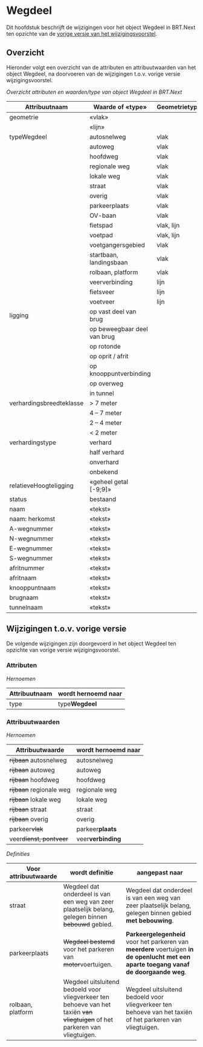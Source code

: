 Wegdeel
=======

Dit hoofdstuk beschrijft de wijzigingen voor het object Wegdeel in BRT.Next ten
opzichte van de [vorige versie van het
wijzigingsvoorstel](https://docs.geostandaarden.nl/brtnext/cv-im-brtnext-20221104/#wegdeel).

Overzicht
---------

Hieronder volgt een overzicht van de attributen en attribuutwaarden van het
object Wegdeel, na doorvoeren van de wijzigingen t.o.v. vorige versie
wijzigingsvoorstel.

*Overzicht attributen en waarden/type van object Wegdeel in BRT.Next*

| Attribuutnaam            | Waarde of «type»            | Geometrietype | Kardinaliteit |
|--------------------------|-----------------------------|---------------|---------------|
| geometrie                | «vlak»                      |               | 1 -1          |
|                          | «lijn»                      |               |               |
| typeWegdeel              | autosnelweg                 | vlak          | 1..n          |
|                          | autoweg                     | vlak          |               |
|                          | hoofdweg                    | vlak          |               |
|                          | regionale weg               | vlak          |               |
|                          | lokale weg                  | vlak          |               |
|                          | straat                      | vlak          |               |
|                          | overig                      | vlak          |               |
|                          | parkeerplaats               | vlak          |               |
|                          | OV-baan                     | vlak          |               |
|                          | fietspad                    | vlak, lijn    |               |
|                          | voetpad                     | vlak, lijn    |               |
|                          | voetgangersgebied           | vlak          |               |
|                          | startbaan, landingsbaan     | vlak          |               |
|                          | rolbaan, platform           | vlak          |               |
|                          | veerverbinding              | lijn          |               |
|                          | fietsveer                   | lijn          |               |
|                          | voetveer                    | lijn          |               |
| ligging                  | op vast deel van brug       |               | 0..n          |
|                          | op beweegbaar deel van brug |               |               |
|                          | op rotonde                  |               |               |
|                          | op oprit / afrit            |               |               |
|                          | op knooppuntverbinding      |               |               |
|                          | op overweg                  |               |               |
|                          | in tunnel                   |               |               |
| verhardingsbreedteklasse | \> 7 meter                  |               |               |
|                          | 4 – 7 meter                 |               |               |
|                          | 2 – 4 meter                 |               |               |
|                          | \< 2 meter                  |               |               |
| verhardingstype          | verhard                     |               | 1-1           |
|                          | half verhard                |               |               |
|                          | onverhard                   |               |               |
|                          | onbekend                    |               |               |
| relatieveHoogteligging   | «geheel getal [-9;9]»       |               | 1-1           |
| status                   | bestaand                    |               | 1-1           |
| naam                     | «tekst»                     |               | 0..n          |
| naam: herkomst           | «tekst»                     |               | 0..n          |
| A-wegnummer              | «tekst»                     |               | 0..n          |
| N-wegnummer              | «tekst»                     |               | 0..n          |
| E-wegnummer              | «tekst»                     |               | 0..n          |
| S-wegnummer              | «tekst»                     |               | 0..n          |
| afritnummer              | «tekst»                     |               | 0..1          |
| afritnaam                | «tekst»                     |               | 0..1          |
| knooppuntnaam            | «tekst»                     |               | 0..1          |
| brugnaam                 | «tekst»                     |               | 0..1          |
| tunnelnaam               | «tekst»                     |               | 0..1          |

Wijzigingen t.o.v. vorige versie
--------------------------------

De volgende wijzigingen zijn doorgevoerd in het object Wegdeel ten opzichte van
vorige versie wijzigingsvoorstel.

### Attributen

*Hernoemen*

| Attribuutnaam | wordt hernoemd naar |
|---------------|---------------------|
| type          | type**Wegdeel**     |

### Attribuutwaarden

*Hernoemen*

| Attribuutwaarde               | wordt hernoemd naar |
|-------------------------------|---------------------|
| ~~rijbaan~~ autosnelweg   | autosnelweg         |
| ~~rijbaan~~ autoweg       | autoweg             |
| ~~rijbaan~~ hoofdweg      | hoofdweg            |
| ~~rijbaan~~ regionale weg | regionale weg       |
| ~~rijbaan~~ lokale weg    | lokale weg          |
| ~~rijbaan~~ straat        | straat              |
| ~~rijbaan~~ overig        | overig              |
| parkeer~~vlak~~           | parkeer**plaats**   |
| veer~~dienst, pontveer~~  | veer**verbinding**  |

*Definities*

| Voor attribuutwaarde | wordt definitie                                                                                                                   | aangepast naar                                                                                                                           |
|----------------------|-----------------------------------------------------------------------------------------------------------------------------------|------------------------------------------------------------------------------------------------------------------------------------------|
| straat               | Wegdeel dat onderdeel is van een weg van zeer plaatselijk belang, gelegen binnen ~~bebouwd~~ gebied.                          | Wegdeel dat onderdeel is van een weg van zeer plaatselijk belang, gelegen binnen gebied **met bebouwing**.                               |
| parkeerplaats        | ~~Wegdeel bestemd~~ voor het parkeren van ~~motor~~voertuigen.                                                            | **Parkeergelegenheid** voor het parkeren van **meerdere** voertuigen **in de openlucht met een aparte toegang vanaf de doorgaande weg**. |
| rolbaan, platform    | Wegdeel uitsluitend bedoeld voor vliegverkeer ten behoeve van het taxiën ~~van vliegtuigen~~ of het parkeren van vliegtuigen. | Wegdeel uitsluitend bedoeld voor vliegverkeer ten behoeve van het taxiën of het parkeren van vliegtuigen.                                |
